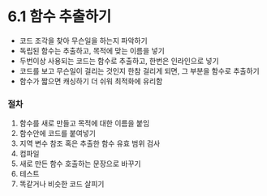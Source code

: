 # 6.1 함수 추출하기

- 코드 조각을 찾아 무슨일을 하는지 파악하기
- 독립된 함수는 추출하고, 목적에 맞는 이름을 넣기
- 두번이상 사용되는 코드는 함수로 추출하고, 한번은 인라인으로 넣기
- 코드를 보고 무슨일이 걸리는 것인지 한참 걸리게 되면, 그 부분을 함수로 추출하기
- 함수가 짧으면 캐싱하기 더 쉬워 최적화에 유리함

### 절차

1. 함수를 새로 만들고 목적에 대한 이름을 붙임
2. 함수안에 코드를 붙여넣기
3. 지역 변수 참조 혹은 추출한 함수 유효 범위 검사
4. 컴파일
5. 새로 만든 함수 호출하는 문장으로 바꾸기
6. 테스트
7. 똑같거나 비슷한 코드 살피기
